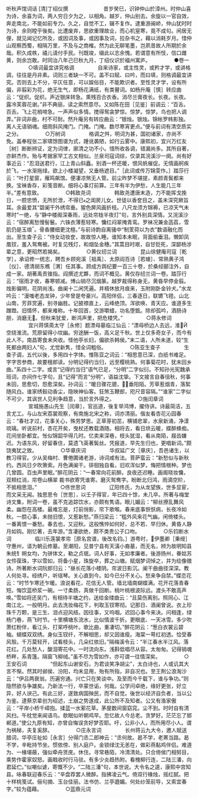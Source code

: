 <!-- { "loadSidebar": true } -->
听秋声馆词话 [清]丁绍仪撰
　　 
　　
　　昔岁癸巳，识钟仲山於漳州。时仲山喜为诗，余喜为词，两人穷日夕为之，以相角。越岁，仲山别去。余旋以一官自效，奔走南北，不能如前专力。久之，自觉不工，辍不复作。逮重游闽峤，仲山犹时时为诗，余则瞠乎後矣。比遭废弃，思欲重理故业，而心机窒寒，竟不成句。闲居无俚，就见闻记忆所及，或因词及事，或因事及词，拉杂书之，藉以消耗岁月。惜仲山观察西蜀，相隔万里，不及与之商榷。然为此无聊笔墨，岂夙昔故人所期於余哉。积久成帙，禧儿请付手民。刊既竣，缀此以志余愧。若谓意有所忮，信口雌黄，则余岂敢。时同治八年己巳秋九月，丁绍仪识於福州寓庐。
　　
　　●卷一
　　
　　○填词最宜讲究格调
　　
　　自来诗家，或主性灵，或矜才学，或讲格调，往往是丹非素。词则三者缺一不可。盖不曰赋、曰吟，而曰填，则格调最宜讲究。否则去上不分，平仄任意，可以娱俗目，不能欺识者。至性灵才学，设有所偏，非翦彩为花，绝无生气，即杨花满纸，有类瞽词。如杨升庵［慎］转应曲云：“促织。促织。声近银床转急。熏残百合衣香。消尽兰膏夜长。长夜。长夜。露冷芙蓉花谢。”非不典丽，读之索然意尽。又如陈在田［见鉴］前调云：“百舌。百舌。飞上花梢啼急。一声声似多情。搅得鸳衾梦惊。惊梦。惊梦。鸟也把人调弄。”非词非曲，村不可耐。然升庵另有转应曲云：“银烛。银烛。锦帐罗帏影独。离人无语销魂。细雨斜风掩门。门掩。门掩。数尽寒宵更点。”便与前词有清空质实之分。
　　
　　○万树词
　　
　　格调之舛，明词为甚，国初诸家，亦尚不免。盖奉程张二家啸馀图谱为式，踵讹袭陋，如行云雾中。康熙初，宜兴万红友［树］断断辨证，定为词律，廓清之功不小。惜所收各调，错漏尚多。其所自著，亦鲜杰作。殆与考据家罕工古文相似。兰泉司寇词综，仅录其浣溪沙一阕。尚有好事近云：“忍泪送君行，江上青山斜矗。别酒一杯还暖，恨风帆催促。无情画舸疾於飞，一水渐拖绿。欲上小楼凝望，又垂杨遮目。”［此词或传万锦雯作。］踏莎行云：“叶打星窗，雁鸣飙馆。便凄凉煞无人管。前尘昨梦不堪提，素颜青鬓都来换。宝袜香存，彩笺音断。细将心事灯前算。三年有半为伊愁，人生能几三年半。”差有意致。
　　
　　○韩致尧词
　　
　　韩致尧遭唐末造，力不能挥戈挽日，一腔忠愤，无所於泄，不得已之闺房儿女。世徒以香奁目之，盖未深究厥旨耳。余最爱其“碧阑干外绣帘垂。猩色屏风画折枝。八尺龙须方锦褥，已凉天气未寒时”一绝，与“静中楼阁深春雨，远处帘栊半夜灯”句，言外别具深情。又浣溪沙云：“宿醉离愁慢髻鬟。六铢衣薄惹轻寒。慵红闷翠掩青鸾。罗袜况兼金菡萏，雪肌仍是玉琅。骨香腰细更沈檀。”与前诗韵自离骚中“制芰荷以为衣”数语融化而出。至生查子云：“侍女动妆奁，故故惊人睡。谁知本未眠，背面偷垂泪。懒卸凤凰钗，羞入鸳鸯被。时复见残灯，和烟坠金穗。”其蒿目时艰，自甘贬死，深鄙杨涉辈之意，更昭然若揭矣。
　　
　　○黄仪纫兰词
　　
　　昆山徐健庵司寇［乾学］，承诏修一统志，聘吾乡顾宛溪［祖禹］、太原阎百诗［若璩］、常熟黄子鸿［仪］、德清胡东樵［渭］任其事。顾成方舆纪要一百三十卷，於桑经郦注外，自成一家。胡著禹贡锥指。阎撰述尤夥，而词不概见。黄仅存纫兰词一卷。踏莎行云：“宿雨才收，春寒顿减。博山销尽沉烟篆。越罗裁得称身无，黄昏早停金翦。烛影偏明，花阴尚浅。曲阑十二闲凭遍。井梧休放月痕来，玉附刚卧金铃犬。”水龙吟云：“漫嗤老态龙钟，少年曾是夸豪兴。高阳伴侣，三春逐日，联镳飞镫。山北山南，芳菲赏遍，别寻幽胜。记披襟直上，云峰绝顶。浑欲唤、青天应。谁道多生蹭蹬。旧情怀，都来难称。十年回首，交游嚼蜡，功名堕甑。除却孤吟，酒肠诗胆，消磨无。但秋来犹爱，断鸿声里，把危楼凭。”
　　
　　○蒋永修词
　　
　　宜兴蒋慎斋太守［永修］题漂母墓临江仙云：“漂母桥边人去远，淮Й空绕淮流。荒原留得小坟幽。穷途酬一饭，高义足千秋。世上仅多奇女子，而今有此人不。南昌寄食未央收。怪他亭长妇，偏欲杀韩侯。”末二语，人所未道，较“生死都由两妇人”句，尤觉新隽，惜全词粗俗。
　　
　　○陈亚生查子
　　
　　生查子调，五代以後，多用四十字体。惟陈亚之词云：“相思意已深，白纸书难足。字字苦参商，故要檀郎读。分明记得约当归，远至樱桃熟。何事菊花时，犹未回乡曲。”系四十二字。或言“记得约当归”语气已足，“分明”二字似衍。不知孙光宪魏承班词，亦间作七字句，且“记得”而言“分明”，语益沈挚。下文接言自春徂秋，何事未回，思愈切，怨愈深矣。孙词云：“暖日骤花骢，垂阳陌。芳草惹烟青，落絮随风白。谁家绣毂动香尘，隐映神仙客。狂煞玉鞭郎，咫尺音容隔。”“谁家”二字似不可少，其讽世人见利争趋意，当於言外得之。
　　
　　○施闰章词
　　
　　宣城施愚山先生［闰章］，官巡道，後复举鸿博，擢侍讲。诗最简洁，五言尤工。与山左宋荔裳观察，有南施北宋之称，词亦清丽。偕友看杏花沁园春云：“春社才过，花事关心，殊劳梦思。正草芽初茁，横铺悲翠，水泉新涌，净漾琉璃。听说前村，杏花开矣，曳杖还教载酒随。相将去，看日烘云暖，蝶醉蜂痴。花间坐卧都宜。怅似锦韶华得几时。忆卖来深巷，枝头犹湿，看从南陌，屐齿嫌迟。为语东风，好留春住，莫遗飞英著鬓丝。凭报道，早先生归也，更唱新词。”颇饶夷犹之致。
　　
　　○华章庆词
　　
　　华叔延广文［章庆］，吾邑诸生，以教习得官。少从吴梅村、曹倦圃诸老游，诗词咸有法。菩萨蛮云：“新愁似与新秋约。西风日夕吹箫索。月色满阑干。徘徊独自看。旧欢浑似梦。悔把情根种。梦也几曾圆。百虫声里眠。”醉花阴云：“一春常向花前醉。良夜还迟睡。画阁晓妆慵，双颊红消，帘卷山横翠  裁书欲寄凭谁寄。磨灭鸳鸯字。盼断北归鸿，雨滴空阶，不抵相思泪。”
　　
　　○佟世思词
　　
　　辽阳佟氏，为从龙望族，世多显宦，而文采无闻。独思恩令［世思］，以壬子得官，年已四十馀，未几卒。所著与梅堂诗文集，附词一卷，虽不克追踪饮水，亦颇有隽语。眼儿媚云：“柳丝撩乱舞风柔。幽怨在高楼。最难忘是，灯前俏影，帘下歌喉。春来底事恹恹病，长夜冷如秋。一腔心事，未抛旧恨，又惹新愁。”燕归梁云：“槛外风来花气幽。闲倚楼头。一番离恨一番愁。春去也，又迎秋。这般憔悴如何好，总不若、早归休。黄昏人静月如钩。刚忆著，去年游。”含凄欲绝，颇不类贵公子口吻。
　　
　　○乐钧断水词
　　
　　临川乐莲裳孝帘［原名宫谱，後改名钧。］游粤时，伊墨卿［秉绶］守惠州，请为朝云修墓。至潮阳，见普宁县有天潢小裔墓，而无名，辨为故明知县朱统钅朔女均，为骈体文，勒之贞珉。词人好事，无如孝廉者。後游扬州，眷姑苏女伶葆珠，字以雪如，将备小星，珠旋卒，葬之山塘。赋烟梦词悼之，并为绘像徵诗。所著断水词阮郎归云：“昼长花落小楼阴。帘波日影沉。阑干曲曲径深深。教人何处寻。经绣户，听瑶琴。关心直到今。如今已分不关心。愁来争自禁。”蝶恋花云：“时节乍寒还乍暖。浪说看花，花信无人管。墙北墙南蝴蝶满。花开花落青春短。悔饮蓝桥浆一碗。一寸柔肠，真做千回断。桃叶桃根波际远。渡头不敢高声唤。”雪如将还吴门，有相待半塘之约，送给金缕曲云：“且莫伤离别。照同心、江南江北，一般明月。此去洗妆梅花下，判取玉钗寒彻。记那日、酒阑曾说。衣上珍珠千万颗，是三生、泪点迎风结。因往事，又呜咽。迟回心事今来决。问相逢，绿杨门巷，燕飞时节。十里横塘东流水，比似情波千折。更眼底、一天冰雪。多少吹萧红粉伴，看江头、打桨呼桃叶。歌比曲，重凄切。”醉花阴云：“葱白衣裳云碧袖。蝴蝶双双绣。身似玉钗纤，不解相思，却又因谁瘦。海棠一萼红初透。恰受春风彀。千万莫轻开，试看枝头，几朵红依旧。”隔梅溪令云：“半江春水半江风。落花红。几处愁人，酸泪寄花中。一时流向东。浅斟低唱尽从容。太匆匆。记得销魂桥畔，系青篷。隔窗飞柳绒。”虽不尽为雪如作，亦可谓一往情深矣。
　　
　　○王安石词
　　
　　“但起东山谢安石，为君谈笑净胡尘”，太白诗也，人或讥其大言不惭。然其时邺侯、汾阳，均未显用，殆有所指，非自况也。至王荆公浪淘沙云：“伊吕两衰翁。历遍穷通。兴亡只在笑谈中。及至而今千载下，谁与争功。”则隐然欲与争雄矣。乃新法一行，卒蒙世诟，何哉。公学问卓绝，缘好更张，好立异，好人谀己。有此三好，遂致病国殃民，而不自觉。後世以经济自负者，当以公为鉴。逮蔡京辈创为绍述，土崩之势遂成，此公所不及知者。公又有渔家傲云：“平岸小桥千嶂抱。揉蓝一水萦花草。茅屋数间窗窈窕。尘不到。时时自有清风扫。午枕觉来闻语鸟。欹眠似听朝鸡早。忽忆故人今总老。贪梦好。茫茫忘了邯郸道。”使公九原有知，亦曾自悔误贪好梦否耶。吁，公非小人，而所用尽小人。谓为祸梯，夫复奚辞。
　　
　　○庄永言词
　　
　　长州蒋云九大令，邀人赋送腊词，华亭庄祉如［永言］分得门丞二郎神云：“丞何故。曷不学，老罴当路。曷不学，辛毗持节坐。惯依傍、别人庭户。金锁绿沈无恙在，做彩燕黏鸡伴侣。难道为、一椽堪蔽，强似牵舟赁庑。休住。寻常巷陌，冷清清处。只合倚侯门相努目，乘势作霍家奴怒。画戟收时行马驻。有多少炎趋热附。看槐柳行连，二陆三潘，向君延伫。”似嘲似谑，寄慨不少。“二陆三潘”句，本世说。大令名之逵，康熙中宫知县。咏春联迎春乐云：“辛盘荐罢人微醉。指拂凌云气。倚双行椽烛，摇红腻。把十样桃笺试。俪句摘、玉台佳丽。法书仿、兰亭遒媚。何处纱笼前导，又索宜春字。”较为蕴藉。
　　
　　○蓝鼎元词
　　
